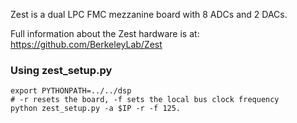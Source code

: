 Zest is a dual LPC FMC mezzanine board with 8 ADCs and 2 DACs.

Full information about the Zest hardware is at: https://github.com/BerkeleyLab/Zest

### Using zest_setup.py

```
export PYTHONPATH=../../dsp
# -r resets the board, -f sets the local bus clock frequency
python zest_setup.py -a $IP -r -f 125.
```
